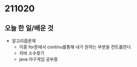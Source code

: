 # 211020

## 오늘 한 일/배운 것

- 알고리즘문제
  - 이중 for문에서 continu를통해 내가 원하는 부분을 컨트롤한다.
  - 자바 소수찾기
  - java 야구게임 공부중
